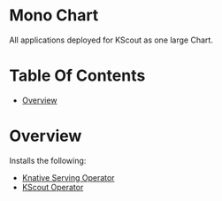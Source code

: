 # Mono Chart
All applications deployed for KScout as one large Chart.

# Table Of Contents
- [Overview](#overview)

# Overview
Installs the following:

- [Knative Serving Operator](https://github.com/knative/serving-operator)
- [KScout Operator](https://github.com/kscout/operator)
